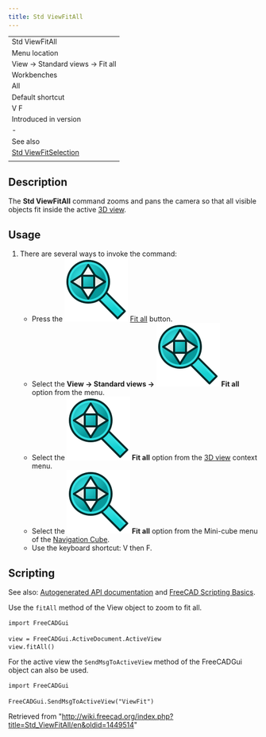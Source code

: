 ```yaml
---
title: Std ViewFitAll
---
```


|                                                                      |
| -------------------------------------------------------------------- |
| Std ViewFitAll                                                       |
| Menu location                                                        |
| View → Standard views → Fit all                                      |
| Workbenches                                                          |
| All                                                                  |
| Default shortcut                                                     |
| V F                                                                  |
| Introduced in version                                                |
| -                                                                    |
| See also                                                             |
| [Std ViewFitSelection](/Std_ViewFitSelection "Std ViewFitSelection") |
|                                                                      |

## Description

The **Std ViewFitAll** command zooms and pans the camera so that all visible objects fit inside the active [3D view](/3D_view "3D view").

## Usage

1. There are several ways to invoke the command:
   - Press the ![](/src/assets/images/Std_ViewFitAll.svg) [Fit all](/Std_ViewFitAll "Std ViewFitAll") button.
   - Select the **View → Standard views → ![](/src/assets/images/Std_ViewFitAll.svg) Fit all** option from the menu.
   - Select the **![](/src/assets/images/Std_ViewFitAll.svg) Fit all** option from the [3D view](/3D_view "3D view") context menu.
   - Select the **![](/src/assets/images/Std_ViewFitAll.svg) Fit all** option from the Mini-cube menu of the [Navigation Cube](/Navigation_Cube "Navigation Cube").
   - Use the keyboard shortcut: V then F.

## Scripting

See also: [Autogenerated API documentation](https://freecad.github.io/SourceDoc/) and [FreeCAD Scripting Basics](/FreeCAD_Scripting_Basics "FreeCAD Scripting Basics").

Use the `fitAll` method of the View object to zoom to fit all.

```
import FreeCADGui

view = FreeCADGui.ActiveDocument.ActiveView
view.fitAll()

```

For the active view the `SendMsgToActiveView` method of the FreeCADGui object can also be used.

```
import FreeCADGui

FreeCADGui.SendMsgToActiveView("ViewFit")

```

Retrieved from "<http://wiki.freecad.org/index.php?title=Std_ViewFitAll/en&oldid=1449514>"

